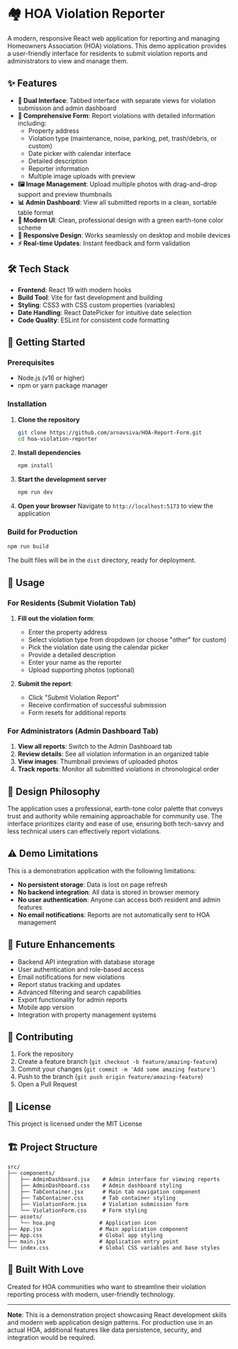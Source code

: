 # 🏘️ HOA Violation Reporter

A modern, responsive React web application for reporting and managing Homeowners Association (HOA) violations. This demo application provides a user-friendly interface for residents to submit violation reports and administrators to view and manage them.

## ✨ Features

- **🔄 Dual Interface**: Tabbed interface with separate views for violation submission and admin dashboard
- **📝 Comprehensive Form**: Report violations with detailed information including:
  - Property address
  - Violation type (maintenance, noise, parking, pet, trash/debris, or custom)
  - Date picker with calendar interface
  - Detailed description
  - Reporter information
  - Multiple image uploads with preview
- **🖼️ Image Management**: Upload multiple photos with drag-and-drop support and preview thumbnails
- **📊 Admin Dashboard**: View all submitted reports in a clean, sortable table format
- **🎨 Modern UI**: Clean, professional design with a green earth-tone color scheme
- **📱 Responsive Design**: Works seamlessly on desktop and mobile devices
- **⚡ Real-time Updates**: Instant feedback and form validation

## 🛠️ Tech Stack

- **Frontend**: React 19 with modern hooks
- **Build Tool**: Vite for fast development and building
- **Styling**: CSS3 with CSS custom properties (variables)
- **Date Handling**: React DatePicker for intuitive date selection
- **Code Quality**: ESLint for consistent code formatting

## 🚀 Getting Started

### Prerequisites

- Node.js (v16 or higher)
- npm or yarn package manager

### Installation

1. **Clone the repository**

   ```bash
   git clone https://github.com/arnavsiva/HOA-Report-Form.git
   cd hoa-violation-reporter
   ```

2. **Install dependencies**

   ```bash
   npm install
   ```

3. **Start the development server**

   ```bash
   npm run dev
   ```

4. **Open your browser**
   Navigate to `http://localhost:5173` to view the application

### Build for Production

```bash
npm run build
```

The built files will be in the `dist` directory, ready for deployment.

## 📖 Usage

### For Residents (Submit Violation Tab)

1. **Fill out the violation form**:

   - Enter the property address
   - Select violation type from dropdown (or choose "other" for custom)
   - Pick the violation date using the calendar picker
   - Provide a detailed description
   - Enter your name as the reporter
   - Upload supporting photos (optional)

2. **Submit the report**:
   - Click "Submit Violation Report"
   - Receive confirmation of successful submission
   - Form resets for additional reports

### For Administrators (Admin Dashboard Tab)

1. **View all reports**: Switch to the Admin Dashboard tab
2. **Review details**: See all violation information in an organized table
3. **View images**: Thumbnail previews of uploaded photos
4. **Track reports**: Monitor all submitted violations in chronological order

## 🎨 Design Philosophy

The application uses a professional, earth-tone color palette that conveys trust and authority while remaining approachable for community use. The interface prioritizes clarity and ease of use, ensuring both tech-savvy and less technical users can effectively report violations.

## ⚠️ Demo Limitations

This is a demonstration application with the following limitations:

- **No persistent storage**: Data is lost on page refresh
- **No backend integration**: All data is stored in browser memory
- **No user authentication**: Anyone can access both resident and admin features
- **No email notifications**: Reports are not automatically sent to HOA management

## 🔮 Future Enhancements

- Backend API integration with database storage
- User authentication and role-based access
- Email notifications for new violations
- Report status tracking and updates
- Advanced filtering and search capabilities
- Export functionality for admin reports
- Mobile app version
- Integration with property management systems

## 🤝 Contributing

1. Fork the repository
2. Create a feature branch (`git checkout -b feature/amazing-feature`)
3. Commit your changes (`git commit -m 'Add some amazing feature'`)
4. Push to the branch (`git push origin feature/amazing-feature`)
5. Open a Pull Request

## 📄 License

This project is licensed under the MIT License

## 🏗️ Project Structure

```
src/
├── components/
│   ├── AdminDashboard.jsx    # Admin interface for viewing reports
│   ├── AdminDashboard.css    # Admin dashboard styling
│   ├── TabContainer.jsx      # Main tab navigation component
│   ├── TabContainer.css      # Tab container styling
│   ├── ViolationForm.jsx     # Violation submission form
│   └── ViolationForm.css     # Form styling
├── assets/
│   └── hoa.png              # Application icon
├── App.jsx                  # Main application component
├── App.css                  # Global app styling
├── main.jsx                 # Application entry point
└── index.css                # Global CSS variables and base styles
```

## 🎯 Built With Love

Created for HOA communities who want to streamline their violation reporting process with modern, user-friendly technology.

---

**Note**: This is a demonstration project showcasing React development skills and modern web application design patterns. For production use in an actual HOA, additional features like data persistence, security, and integration would be required.

